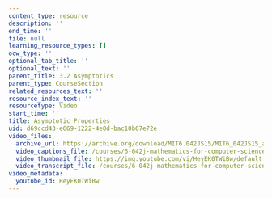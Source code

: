 ```yaml
---
content_type: resource
description: ''
end_time: ''
file: null
learning_resource_types: []
ocw_type: ''
optional_tab_title: ''
optional_text: ''
parent_title: 3.2 Asymptotics
parent_type: CourseSection
related_resources_text: ''
resource_index_text: ''
resourcetype: Video
start_time: ''
title: Asymptotic Properties
uid: d69ccd43-e669-1222-4e0d-bac10b67e72e
video_files:
  archive_url: https://archive.org/download/MIT6.042JS15/MIT6_042JS15_asymptoticproperties_ipod.mp4
  video_captions_file: /courses/6-042j-mathematics-for-computer-science-spring-2015/39a3cd1db44359f990dc5afe60dea9d3_HeyEK0TWiBw.vtt
  video_thumbnail_file: https://img.youtube.com/vi/HeyEK0TWiBw/default.jpg
  video_transcript_file: /courses/6-042j-mathematics-for-computer-science-spring-2015/3d8172bbcc4817c265375acdde046b0d_HeyEK0TWiBw.pdf
video_metadata:
  youtube_id: HeyEK0TWiBw
---
```

